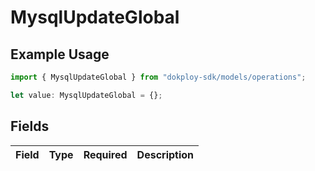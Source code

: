 # MysqlUpdateGlobal

## Example Usage

```typescript
import { MysqlUpdateGlobal } from "dokploy-sdk/models/operations";

let value: MysqlUpdateGlobal = {};
```

## Fields

| Field       | Type        | Required    | Description |
| ----------- | ----------- | ----------- | ----------- |
